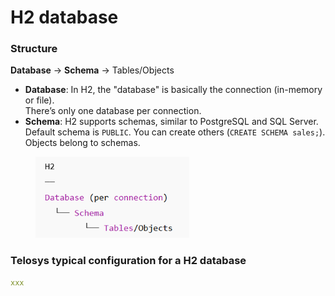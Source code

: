 # H2 database

### Structure

**Database** → **Schema** → Tables/Objects



* **Database**: In H2, the "database" is basically the connection (in-memory or file). \
  There’s only one database per connection.
* **Schema**: H2 supports schemas, similar to PostgreSQL and SQL Server. Default schema is `PUBLIC`. You can create others (`CREATE SCHEMA sales;`). Objects belong to schemas.

<div align="left"><figure><img src="../.gitbook/assets/image (2).png" alt="" width="246"><figcaption></figcaption></figure></div>

### Telosys typical configuration for a H2 database

```yaml
xxx

```

